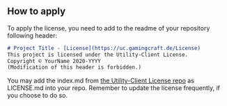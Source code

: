 ## How to apply
To apply the license, you need to add to the readme of your repository following header:
```md
# Project Title - [License](https://uc.gamingcraft.de/License)
This project is licensed under the Utility-Client License.
Copyright © YourName 2020-YYYY
(Modification of this header is forbidden.)
```

You may add the index.md from [the Utility-Client License repo](https://github.com/Utility-Client/License) as LICENSE.md into your repo.
Remember to update the license frequently, if you choose to do so.
